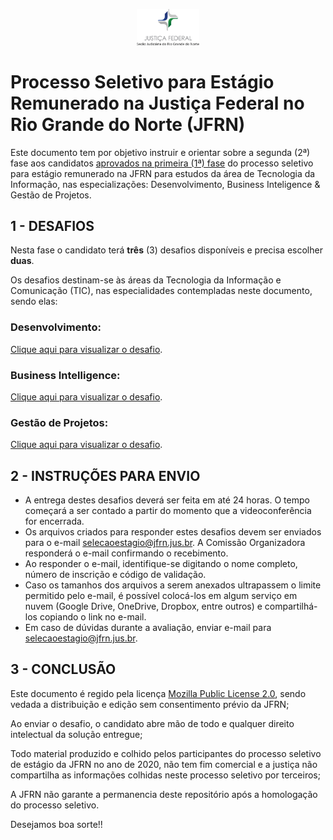 <p align="center">
  <img src="material-de-apoio/img/jfrn_logo.png" width="20%" />
</p>

# Processo Seletivo para Estágio Remunerado na Justiça Federal no Rio Grande do Norte (JFRN)

Este documento tem por objetivo instruir e orientar sobre a segunda (2ª) fase aos candidatos <a href='https://www.jfrn.jus.br/administracao/estagios/2020/edital-resultado-1a-fase.pdf' target='_blank' >aprovados na primeira (1ª) fase</a> do processo seletivo para estágio remunerado na JFRN para estudos da área de Tecnologia da Informação, nas especializações: Desenvolvimento, Business Inteligence & Gestão de Projetos.

## 1 - DESAFIOS

Nesta fase o candidato terá **três** (3) desafios disponíveis e precisa escolher **duas**.

Os desafios destinam-se às áreas da Tecnologia da Informação e Comunicação (TIC), nas especialidades contempladas neste documento, sendo elas:

### Desenvolvimento:
[Clique aqui para visualizar o desafio](desafios/DESENVOLVIMENTO.md).

### Business Intelligence:
[Clique aqui para visualizar o desafio](desafios/BUSINESS_INTELLIGENCE.md).

### Gestão de Projetos:
[Clique aqui para visualizar o desafio](desafios/PROJETOS.md).

## 2 - INSTRUÇÕES PARA ENVIO

- A entrega destes desafios deverá ser feita em até 24 horas. O tempo começará a ser contado a partir do momento que a videoconferência for encerrada.
- Os arquivos criados para responder estes desafios devem ser enviados para o e-mail selecaoestagio@jfrn.jus.br. A Comissão Organizadora responderá o e-mail confirmando o recebimento.
- Ao responder o e-mail, identifique-se digitando o nome completo, número de inscrição e código de validação.
- Caso os tamanhos dos arquivos a serem anexados ultrapassem o limite permitido pelo e-mail, é possível colocá-los em algum serviço em nuvem (Google Drive, OneDrive, Dropbox, entre outros) e compartilhá-los copiando o link no e-mail.
- Em caso de dúvidas durante a avaliação, enviar e-mail para selecaoestagio@jfrn.jus.br.

## 3 - CONCLUSÃO

Este documento é regido pela licença [Mozilla Public License 2.0](https://github.com/jackson-roberio/selecao-estagio-jfrn-2020/blob/master/LICENSE), sendo vedada a distribuição e edição sem consentimento prévio da JFRN;

Ao enviar o desafio, o candidato abre mão de todo e qualquer direito intelectual da solução entregue;

Todo material produzido e colhido pelos participantes do processo seletivo de estágio da JFRN no ano de 2020, não tem fim comercial e a justiça não compartilha as informações colhidas neste processo seletivo por terceiros;

A JFRN não garante a permanencia deste repositório após a homologação do processo seletivo.

Desejamos boa sorte!!
